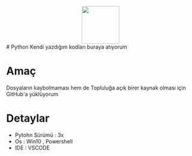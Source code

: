 <center><img width="100" src="https://maxcdn.icons8.com/Share/icon/Logos/python1600.png"></center>
# Python
Kendi yazdığım kodları buraya atıyorum
<h1>Amaç</h1>
Dosyaların kaybolmaması hem de Topluluğa açık birer kaynak olması için GitHub'a yüklüyorum
<h1>Detaylar</h1>
<ul>
 <li>Pytohn Sürümü : 3x</li>
<li>Os : Win10 , Powershell</li>
<li>IDE : VSCODE</li>
</ul>
